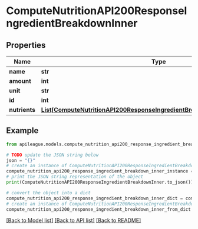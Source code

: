 # ComputeNutritionAPI200ResponseIngredientBreakdownInner


## Properties

Name | Type | Description | Notes
------------ | ------------- | ------------- | -------------
**name** | **str** |  | [optional] 
**amount** | **int** |  | [optional] 
**unit** | **str** |  | [optional] 
**id** | **int** |  | [optional] 
**nutrients** | [**List[ComputeNutritionAPI200ResponseIngredientBreakdownInnerNutrientsInner]**](ComputeNutritionAPI200ResponseIngredientBreakdownInnerNutrientsInner.md) |  | [optional] 

## Example

```python
from apileague.models.compute_nutrition_api200_response_ingredient_breakdown_inner import ComputeNutritionAPI200ResponseIngredientBreakdownInner

# TODO update the JSON string below
json = "{}"
# create an instance of ComputeNutritionAPI200ResponseIngredientBreakdownInner from a JSON string
compute_nutrition_api200_response_ingredient_breakdown_inner_instance = ComputeNutritionAPI200ResponseIngredientBreakdownInner.from_json(json)
# print the JSON string representation of the object
print(ComputeNutritionAPI200ResponseIngredientBreakdownInner.to_json())

# convert the object into a dict
compute_nutrition_api200_response_ingredient_breakdown_inner_dict = compute_nutrition_api200_response_ingredient_breakdown_inner_instance.to_dict()
# create an instance of ComputeNutritionAPI200ResponseIngredientBreakdownInner from a dict
compute_nutrition_api200_response_ingredient_breakdown_inner_from_dict = ComputeNutritionAPI200ResponseIngredientBreakdownInner.from_dict(compute_nutrition_api200_response_ingredient_breakdown_inner_dict)
```
[[Back to Model list]](../README.md#documentation-for-models) [[Back to API list]](../README.md#documentation-for-api-endpoints) [[Back to README]](../README.md)


